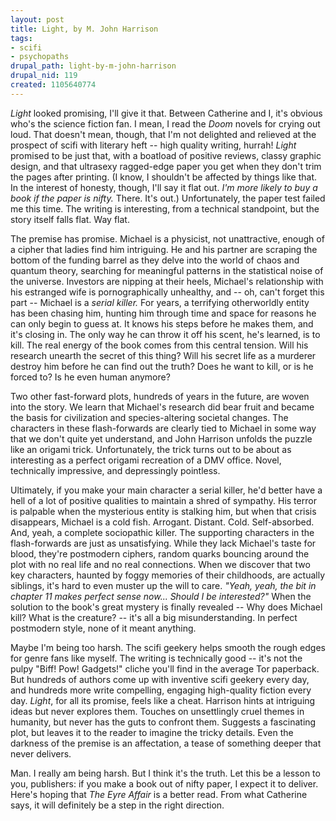 ```yaml
--- 
layout: post
title: Light, by M. John Harrison
tags: 
- scifi
- psychopaths
drupal_path: light-by-m-john-harrison
drupal_nid: 119
created: 1105640774
---
```

</a><em>Light</em> looked promising, I'll give it that. Between Catherine and I, it's obvious who's the science fiction fan. I mean, I read the <em>Doom</em> novels for crying out loud. That doesn't mean, though, that I'm not delighted and relieved at the prospect of scifi with literary heft -- high quality writing, hurrah! <em>Light</em> promised to be just that, with a boatload of positive reviews, classy graphic design, and that ultrasexy ragged-edge paper you get when they don't trim the pages after printing. (I know, I shouldn't be affected by things like that. In the interest of honesty, though, I'll say it flat out.<em> I'm more likely to buy a book if the paper is nifty.</em> There. It's out.) Unfortunately, the paper test failed me this time. The writing is interesting, from a technical standpoint, but the story itself falls flat. Way flat.



The premise has promise. Michael is a physicist, not unattractive, enough of a cipher that ladies find him intriguing. He and his partner are scraping the bottom of the funding barrel as they delve into the world of chaos and quantum theory, searching for meaningful patterns in the statistical noise of the universe. Investors are nipping at their heels, Michael's relationship with his estranged wife is pornographically unhealthy, and -- oh, can't forget this part -- Michael is a <i>serial killer.</i> For years, a terrifying otherworldly entity has been chasing him, hunting him through time and space for reasons he can only begin to guess at. It knows his steps before he makes them, and it's closing in. The only way he can throw it off his scent, he's learned, is to kill. The real energy of the book comes from this central tension. Will his research unearth the secret of this thing? Will his secret life as a murderer destroy him before he can find out the truth? Does he want to kill, or is he forced to? Is he even human anymore?



Two other fast-forward plots, hundreds of years in the future, are woven into the story. We learn that Michael's research did bear fruit and became the basis for civilization and species-altering societal changes. The characters in these flash-forwards are clearly tied to Michael in some way that we don't quite yet understand, and John Harrison unfolds the puzzle like an origami trick. Unfortunately, the trick turns out to be about as interesting as a perfect origami recreation of a DMV office. Novel, technically impressive, and depressingly pointless.



Ultimately, if you make your main character a serial killer, he'd better have a hell of a lot of positive qualities to maintain a shred of sympathy. His terror is palpable when the mysterious entity is stalking him, but when that crisis disappears, Michael is a cold fish. Arrogant. Distant. Cold. Self-absorbed. And, yeah, a complete sociopathic killer. The supporting characters in the flash-forwards are just as unsatisfying. While they lack Michael's taste for blood, they're postmodern ciphers, random quarks bouncing around the plot with no real life and no real connections. When we discover that two key characters, haunted by foggy memories of their childhoods, are actually siblings, it's hard to even muster up the will to care. <i>"Yeah, yeah, the bit in chapter 11 makes perfect sense now... Should I be interested?"</i> When the solution to the book's great mystery is finally revealed -- Why does Michael kill? What is the creature? -- it's all a big misunderstanding. In perfect postmodern style, none of it meant anything.



Maybe I'm being too harsh. The scifi geekery helps smooth the rough edges for genre fans like myself. The writing is technically good -- it's not the pulpy "Biff! Pow! Gadgets!" cliche you'll find in the average Tor paperback. But hundreds of authors come up with inventive scifi geekery every day, and hundreds more write compelling, engaging high-quality fiction every day. <i>Light</i>, for all its promise, feels like a cheat. Harrison hints at intriguing ideas but never explores them. Touches on unsettlingly cruel themes in humanity, but never has the guts to confront them. Suggests a fascinating plot, but leaves it to the reader to imagine the tricky details. Even the darkness of the premise is an affectation, a tease of something deeper that never delivers.



Man. I really am being harsh. But I think it's the truth. Let this be a lesson to you, publishers: if you make a book out of nifty paper, I expect it to deliver. Here's hoping that <i>The Eyre Affair</i> is a better read. From what Catherine says, it will definitely be a step in the right direction.
